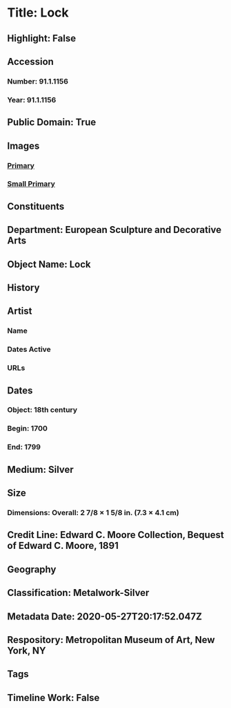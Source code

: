 # Title: Lock
## Highlight: False
## Accession
### Number: 91.1.1156
### Year: 91.1.1156
## Public Domain: True
## Images
### [Primary](https://images.metmuseum.org/CRDImages/es/original/14494.jpg)
### [Small Primary](https://images.metmuseum.org/CRDImages/es/web-large/14494.jpg)
## Constituents
## Department: European Sculpture and Decorative Arts
## Object Name: Lock
## History
## Artist
### Name
### Dates Active
### URLs
## Dates
### Object: 18th century
### Begin: 1700
### End: 1799
## Medium: Silver
## Size
### Dimensions: Overall: 2 7/8 × 1 5/8 in. (7.3 × 4.1 cm)
## Credit Line: Edward C. Moore Collection, Bequest of Edward C. Moore, 1891
## Geography
## Classification: Metalwork-Silver
## Metadata Date: 2020-05-27T20:17:52.047Z
## Respository: Metropolitan Museum of Art, New York, NY
## Tags
## Timeline Work: False
